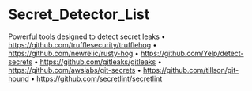 # Secret_Detector_List
Powerful tools designed to detect secret leaks
• https://github.com/trufflesecurity/trufflehog
• https://github.com/newrelic/rusty-hog
• https://github.com/Yelp/detect-secrets
• https://github.com/gitleaks/gitleaks
• https://github.com/awslabs/git-secrets
• https://github.com/tillson/git-hound
• https://github.com/secretlint/secretlint
